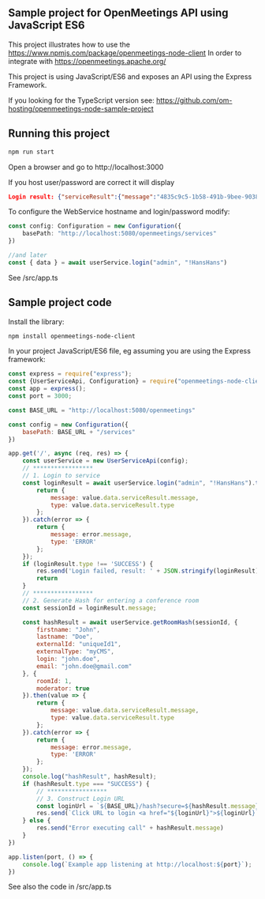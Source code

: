 ## Sample project for OpenMeetings API using JavaScript ES6

This project illustrates how to use the https://www.npmjs.com/package/openmeetings-node-client 
In order to integrate with https://openmeetings.apache.org/

This project is using JavaScript/ES6 and exposes an API using the Express Framework.

If you looking for the TypeScript version see: https://github.com/om-hosting/openmeetings-node-sample-project

## Running this project

```bash
npm run start
```

Open a browser and go to http://localhost:3000

If you host user/password are correct it will display
```json
Login result: {"serviceResult":{"message":"4835c9c5-1b58-491b-9bee-903879c96048","type":"SUCCESS"}}
```

To configure the WebService hostname and login/password modify:
```typescript
const config: Configuration = new Configuration({
    basePath: "http://localhost:5080/openmeetings/services"
})

//and later
const { data } = await userService.login("admin", "!HansHans")
```
See /src/app.ts

## Sample project code

Install the library:
```bash
npm install openmeetings-node-client
```

In your project JavaScript/ES6 file, eg assuming you are using the Express framework:
```javascript
const express = require("express");
const {UserServiceApi, Configuration} = require("openmeetings-node-client");
const app = express();
const port = 3000;

const BASE_URL = "http://localhost:5080/openmeetings"

const config = new Configuration({
    basePath: BASE_URL + "/services"
})

app.get('/', async (req, res) => {
    const userService = new UserServiceApi(config);
    // *****************
    // 1. Login to service
    const loginResult = await userService.login("admin", "!HansHans").then(value => {
        return {
            message: value.data.serviceResult.message,
            type: value.data.serviceResult.type
        };
    }).catch(error => {
        return {
            message: error.message,
            type: 'ERROR'
        };
    });
    if (loginResult.type !== 'SUCCESS') {
        res.send('Login failed, result: ' + JSON.stringify(loginResult))
        return
    }
    // *****************
    // 2. Generate Hash for entering a conference room
    const sessionId = loginResult.message;

    const hashResult = await userService.getRoomHash(sessionId, {
        firstname: "John",
        lastname: "Doe",
        externalId: "uniqueId1",
        externalType: "myCMS",
        login: "john.doe",
        email: "john.doe@gmail.com"
    }, {
        roomId: 1,
        moderator: true
    }).then(value => {
        return {
            message: value.data.serviceResult.message,
            type: value.data.serviceResult.type
        };
    }).catch(error => {
        return {
            message: error.message,
            type: 'ERROR'
        };
    });
    console.log("hashResult", hashResult);
    if (hashResult.type === "SUCCESS") {
        // *****************
        // 3. Construct Login URL
        const loginUrl = `${BASE_URL}/hash?secure=${hashResult.message}`
        res.send(`Click URL to login <a href="${loginUrl}">${loginUrl}`)
    } else {
        res.send("Error executing call" + hashResult.message)
    }
})

app.listen(port, () => {
    console.log(`Example app listening at http://localhost:${port}`);
})
```

See also the code in /src/app.ts
